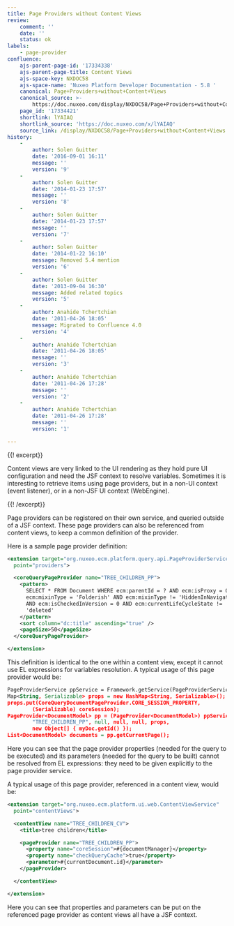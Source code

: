 ```yaml
---
title: Page Providers without Content Views
review:
    comment: ''
    date: ''
    status: ok
labels:
    - page-provider
confluence:
    ajs-parent-page-id: '17334338'
    ajs-parent-page-title: Content Views
    ajs-space-key: NXDOC58
    ajs-space-name: 'Nuxeo Platform Developer Documentation - 5.8 '
    canonical: Page+Providers+without+Content+Views
    canonical_source: >-
        https://doc.nuxeo.com/display/NXDOC58/Page+Providers+without+Content+Views
    page_id: '17334421'
    shortlink: lYAIAQ
    shortlink_source: 'https://doc.nuxeo.com/x/lYAIAQ'
    source_link: /display/NXDOC58/Page+Providers+without+Content+Views
history:
    - 
        author: Solen Guitter
        date: '2016-09-01 16:11'
        message: ''
        version: '9'
    - 
        author: Solen Guitter
        date: '2014-01-23 17:57'
        message: ''
        version: '8'
    - 
        author: Solen Guitter
        date: '2014-01-23 17:57'
        message: ''
        version: '7'
    - 
        author: Solen Guitter
        date: '2014-01-22 16:10'
        message: Removed 5.4 mention
        version: '6'
    - 
        author: Solen Guitter
        date: '2013-09-04 16:30'
        message: Added related topics
        version: '5'
    - 
        author: Anahide Tchertchian
        date: '2011-04-26 18:05'
        message: Migrated to Confluence 4.0
        version: '4'
    - 
        author: Anahide Tchertchian
        date: '2011-04-26 18:05'
        message: ''
        version: '3'
    - 
        author: Anahide Tchertchian
        date: '2011-04-26 17:28'
        message: ''
        version: '2'
    - 
        author: Anahide Tchertchian
        date: '2011-04-26 17:28'
        message: ''
        version: '1'

---
```

{{! excerpt}}

Content views are very linked to the UI rendering as they hold pure UI configuration and need the JSF context to resolve variables. Sometimes it is interesting to retrieve items using page providers, but in a non-UI context (event listener), or in a non-JSF UI context (WebEngine).

{{! /excerpt}}

Page providers can be registered on their own service, and queried outside of a JSF context. These page providers can also be referenced from content views, to keep a common definition of the provider.

Here is a sample page provider definition:

```xml
<extension target="org.nuxeo.ecm.platform.query.api.PageProviderService"
  point="providers">

  <coreQueryPageProvider name="TREE_CHILDREN_PP">
    <pattern>
      SELECT * FROM Document WHERE ecm:parentId = ? AND ecm:isProxy = 0 AND
      ecm:mixinType = 'Folderish' AND ecm:mixinType != 'HiddenInNavigation'
      AND ecm:isCheckedInVersion = 0 AND ecm:currentLifeCycleState !=
      'deleted'
    </pattern>
    <sort column="dc:title" ascending="true" />
    <pageSize>50</pageSize>
  </coreQueryPageProvider>

</extension>

```

This definition is identical to the one within a content view, except it cannot use EL expressions for variables resolution. A typical usage of this page provider would be:

```xml
PageProviderService ppService = Framework.getService(PageProviderService.class);
Map<String, Serializable> props = new HashMap<String, Serializable>();
props.put(CoreQueryDocumentPageProvider.CORE_SESSION_PROPERTY,
        (Serializable) coreSession);
PageProvider<DocumentModel> pp = (PageProvider<DocumentModel>) ppService.getPageProvider(
        "TREE_CHILDREN_PP", null, null, null, props,
        new Object[] { myDoc.getId() });
List<DocumentModel> documents = pp.getCurrentPage();

```

Here you can see that the page provider properties (needed for the query to be executed) and its parameters (needed for the query to be built) cannot be resolved from EL expressions: they need to be given explicitly to the page provider service.

A typical usage of this page provider, referenced in a content view, would be:

```xml
<extension target="org.nuxeo.ecm.platform.ui.web.ContentViewService"
  point="contentViews">

  <contentView name="TREE_CHILDREN_CV">
    <title>tree children</title>

    <pageProvider name="TREE_CHILDREN_PP">
      <property name="coreSession">#{documentManager}</property>
      <property name="checkQueryCache">true</property>
      <parameter>#{currentDocument.id}</parameter>
    </pageProvider>      

  </contentView>

</extension>

```

Here you can see that properties and parameters can be put on the referenced page provider as content views all have a JSF context.

&nbsp;